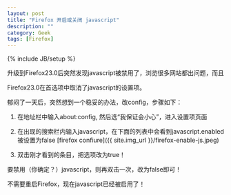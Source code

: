 ```yaml
---
layout: post
title: "Firefox 开启或关闭 javascript"
description: ""
category: Geek
tags: [Firefox]
---
```

{% include JB/setup %}

升级到Firefox23.0后突然发现javascript被禁用了，浏览很多网站都出问题，而且

Firefox23.0在首选项中取消了javascript的设置项。

郁闷了一天后，突然想到一个稳妥的办法，改config，步骤如下：

1. 在地址栏中输入about:config, 然后选“我保证会小心”，进入设置项页面

2. 在出现的搜索栏内输入javascript，在下面的列表中会看到javascript.enabled被设置为false
[firefox confiure]({{ site.img_url }}/firefox-enable-js.jpeg)

3. 双击刚才看到的条目，把选项改为true！

要禁用（你确定？）javascript，则再双击一次，改为false即可！

不需要重启Firefox，现在javascript已经被启用了！